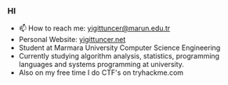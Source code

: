 ### HI 

- 📫 How to reach me: yigittuncer@marun.edu.tr
- Personal Website: [yigittuncer.net](http://yigittuncer.net/)
- Student at Marmara University Computer Science Engineering
- Currently studying algorithm analysis, statistics, programming languages and systems programming at university.
- Also on my free time I do CTF's on tryhackme.com
